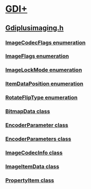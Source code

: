 # [GDI+](../_gdiplus/index.md)
## [Gdiplusimaging.h](index.md)
### [ImageCodecFlags enumeration](../gdiplusimaging/ne-gdiplusimaging-imagecodecflags.md)
### [ImageFlags enumeration](../gdiplusimaging/ne-gdiplusimaging-imageflags.md)
### [ImageLockMode enumeration](../gdiplusimaging/ne-gdiplusimaging-imagelockmode.md)
### [ItemDataPosition enumeration](../gdiplusimaging/ne-gdiplusimaging-itemdataposition.md)
### [RotateFlipType enumeration](../gdiplusimaging/ne-gdiplusimaging-rotatefliptype.md)
### [BitmapData class](../gdiplusimaging/nl-gdiplusimaging-bitmapdata.md)
### [EncoderParameter class](../gdiplusimaging/nl-gdiplusimaging-encoderparameter.md)
### [EncoderParameters class](../gdiplusimaging/nl-gdiplusimaging-encoderparameters.md)
### [ImageCodecInfo class](../gdiplusimaging/nl-gdiplusimaging-imagecodecinfo.md)
### [ImageItemData class](../gdiplusimaging/nl-gdiplusimaging-imageitemdata.md)
### [PropertyItem class](../gdiplusimaging/nl-gdiplusimaging-propertyitem.md)
